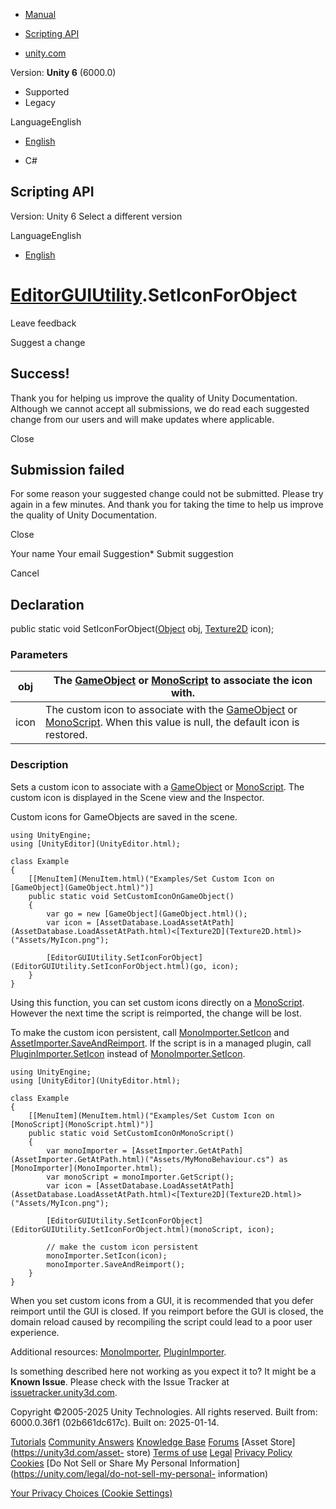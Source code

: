 [ ]()

  * [Manual](../Manual/index.html)
  * [Scripting API](../ScriptReference/index.html)

  * [unity.com](https://unity.com/)

Version: **Unity 6** (6000.0)

  * Supported
  * Legacy

LanguageEnglish

  * [English]()

  * C#

[ ](https://docs.unity3d.com)

## Scripting API

Version: Unity 6 Select a different version

LanguageEnglish

  * [English]()

#  [EditorGUIUtility](EditorGUIUtility.html).SetIconForObject

Leave feedback

Suggest a change

## Success!

Thank you for helping us improve the quality of Unity Documentation. Although
we cannot accept all submissions, we do read each suggested change from our
users and will make updates where applicable.

Close

## Submission failed

For some reason your suggested change could not be submitted. Please <a>try
again</a> in a few minutes. And thank you for taking the time to help us
improve the quality of Unity Documentation.

Close

Your name Your email Suggestion* Submit suggestion

Cancel

[ ]()

## Declaration

public static void SetIconForObject([Object](Object.html) obj,
[Texture2D](Texture2D.html) icon);

### Parameters

obj | The [GameObject](GameObject.html) or [MonoScript](MonoScript.html) to associate the icon with.  
---|---  
icon | The custom icon to associate with the [GameObject](GameObject.html) or [MonoScript](MonoScript.html). When this value is null, the default icon is restored.  
  
### Description

Sets a custom icon to associate with a [GameObject](GameObject.html) or
[MonoScript](MonoScript.html). The custom icon is displayed in the Scene view
and the Inspector.

Custom icons for GameObjects are saved in the scene.

    
    
    using UnityEngine;
    using [UnityEditor](UnityEditor.html);  
      
    class Example
    {
        [[MenuItem](MenuItem.html)("Examples/Set Custom Icon on [GameObject](GameObject.html)")]
        public static void SetCustomIconOnGameObject()
        {
            var go = new [GameObject](GameObject.html)();
            var icon = [AssetDatabase.LoadAssetAtPath](AssetDatabase.LoadAssetAtPath.html)<[Texture2D](Texture2D.html)>("Assets/MyIcon.png");  
      
            [EditorGUIUtility.SetIconForObject](EditorGUIUtility.SetIconForObject.html)(go, icon);
        }
    }
    

Using this function, you can set custom icons directly on a
[MonoScript](MonoScript.html). However the next time the script is reimported,
the change will be lost.  
  
To make the custom icon persistent, call
[MonoImporter.SetIcon](MonoImporter.SetIcon.html) and
[AssetImporter.SaveAndReimport](AssetImporter.SaveAndReimport.html). If the
script is in a managed plugin, call
[PluginImporter.SetIcon](PluginImporter.SetIcon.html) instead of
[MonoImporter.SetIcon](MonoImporter.SetIcon.html).

    
    
    using UnityEngine;
    using [UnityEditor](UnityEditor.html);  
      
    class Example
    {
        [[MenuItem](MenuItem.html)("Examples/Set Custom Icon on [MonoScript](MonoScript.html)")]
        public static void SetCustomIconOnMonoScript()
        {
            var monoImporter = [AssetImporter.GetAtPath](AssetImporter.GetAtPath.html)("Assets/MyMonoBehaviour.cs") as [MonoImporter](MonoImporter.html);
            var monoScript = monoImporter.GetScript();
            var icon = [AssetDatabase.LoadAssetAtPath](AssetDatabase.LoadAssetAtPath.html)<[Texture2D](Texture2D.html)>("Assets/MyIcon.png");  
      
            [EditorGUIUtility.SetIconForObject](EditorGUIUtility.SetIconForObject.html)(monoScript, icon);  
      
            // make the custom icon persistent
            monoImporter.SetIcon(icon);
            monoImporter.SaveAndReimport();
        }
    }
    

When you set custom icons from a GUI, it is recommended that you defer
reimport until the GUI is closed. If you reimport before the GUI is closed,
the domain reload caused by recompiling the script could lead to a poor user
experience.  
  
Additional resources: [MonoImporter](MonoImporter.html),
[PluginImporter](PluginImporter.html).

Is something described here not working as you expect it to? It might be a
**Known Issue**. Please check with the Issue Tracker at
[issuetracker.unity3d.com](https://issuetracker.unity3d.com).

Copyright ©2005-2025 Unity Technologies. All rights reserved. Built from:
6000.0.36f1 (02b661dc617c). Built on: 2025-01-14.

[Tutorials](https://unity3d.com/learn) [Community
Answers](https://answers.unity3d.com) [Knowledge
Base](https://support.unity3d.com/hc/en-us)
[Forums](https://forum.unity3d.com) [Asset Store](https://unity3d.com/asset-
store) [Terms of use](https://docs.unity3d.com/Manual/TermsOfUse.html)
[Legal](https://unity.com/legal) [Privacy
Policy](https://unity.com/legal/privacy-policy)
[Cookies](https://unity.com/legal/cookie-policy) [Do Not Sell or Share My
Personal Information](https://unity.com/legal/do-not-sell-my-personal-
information)

[Your Privacy Choices (Cookie Settings)](javascript:void\(0\);)

